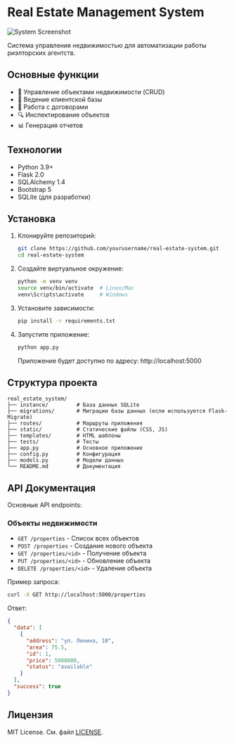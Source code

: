 # Real Estate Management System

![System Screenshot](screenshots/dashboard.png)

Система управления недвижимостью для автоматизации работы риэлторских агентств.

## Основные функции

- 📌 Управление объектами недвижимости (CRUD)
- 👥 Ведение клиентской базы
- 📝 Работа с договорами
- 🔍 Инспектирование объектов
- 📊 Генерация отчетов

## Технологии

- Python 3.9+
- Flask 2.0
- SQLAlchemy 1.4
- Bootstrap 5
- SQLite (для разработки)

## Установка

1. Клонируйте репозиторий:
   ```bash
   git clone https://github.com/yourusername/real-estate-system.git
   cd real-estate-system
   ```

2. Создайте виртуальное окружение:
   ```bash
   python -m venv venv
   source venv/bin/activate  # Linux/Mac
   venv\Scripts\activate     # Windows
   ```

3. Установите зависимости:
   ```bash
   pip install -r requirements.txt
   ```

4. Запустите приложение:
   ```bash
   python app.py
   ```

   Приложение будет доступно по адресу: http://localhost:5000

## Структура проекта

```
real_estate_system/
├── instance/         # База данных SQLite
├── migrations/       # Миграции базы данных (если используется Flask-Migrate)
├── routes/           # Маршруты приложения
├── static/           # Статические файлы (CSS, JS)
├── templates/        # HTML шаблоны
├── tests/            # Тесты
├── app.py            # Основное приложение
├── config.py         # Конфигурация
├── models.py         # Модели данных
└── README.md         # Документация
```

## API Документация

Основные API endpoints:

### Объекты недвижимости
- `GET /properties` - Список всех объектов
- `POST /properties` - Создание нового объекта
- `GET /properties/<id>` - Получение объекта
- `PUT /properties/<id>` - Обновление объекта
- `DELETE /properties/<id>` - Удаление объекта

Пример запроса:
```bash
curl -X GET http://localhost:5000/properties
```

Ответ:
```json
{
  "data": [
    {
      "address": "ул. Ленина, 10",
      "area": 75.5,
      "id": 1,
      "price": 5000000,
      "status": "available"
    }
  ],
  "success": true
}
```

## Лицензия

MIT License. См. файл [LICENSE](LICENSE).